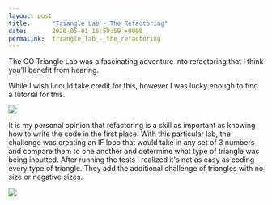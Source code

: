 ```yaml
---
layout: post
title:      "Triangle Lab - The Refactoring"
date:       2020-05-01 16:59:59 +0000
permalink:  triangle_lab_-_the_refactoring
---
```


The OO Triangle Lab was a fascinating adventure into refactoring that I think you'll benefit from hearing. 

While I wish I could take credit for this, however I was lucky enough to find a tutorial for this. 

![](https://imgur.com/DaepqKw)

It is my personal opinion that refactoring is a skill as important as knowing how to write the code in the first place. With this particular lab, the challenge was creating an IF loop that would take in any set of 3 numbers and compare them to one another and determine what type of triangle was being inputted. After running the tests I realized it's not as easy as coding every type of triangle. They add the additional challenge of triangles with no size or negative sizes. 

![](https://imgur.com/Bfp07HW)


